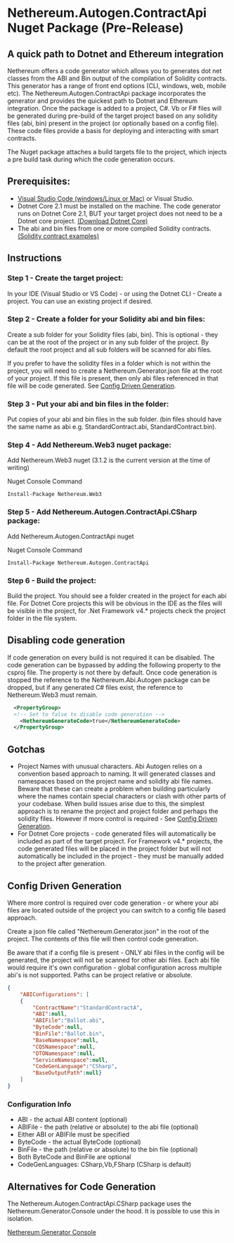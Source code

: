 # Nethereum.Autogen.ContractApi Nuget Package  (Pre-Release)
## A quick path to Dotnet and Ethereum integration
Nethereum offers a code generator which allows you to generates dot net classes from the ABI and Bin output of the compilation of Solidity contracts.  This generator has a range of front end options (CLI, windows, web, mobile etc).  The Nethereum.Autogen.ContractApi package incorporates the generator and provides the quickest path to Dotnet and Ethereum integration.  Once the package is added to a project, C#. Vb or F# files will be generated during pre-build of the target project based on any solidity files (abi, bin) present in the project (or optionally based on a config file). These code files provide a basis for deploying and interacting with smart contracts.

The Nuget package attaches a build targets file to the project, which injects a pre build task during which the code generation occurs. 

## Prerequisites: 

* [Visual Studio Code (windows/Linux or Mac)](https://code.visualstudio.com/) or Visual Studio.
* Dotnet Core 2.1 must be installed on the machine. The code generator runs on Dotnet Core 2.1, BUT your target project does not need to be a Dotnet core project.  [(Download Dotnet Core)](https://www.microsoft.com/net/download/windows)
* The abi and bin files from one or more compiled Solidity contracts. [(Solidity contract examples)](http://solidity.readthedocs.io/en/develop/solidity-by-example.html)

## Instructions

### Step 1 - Create the target project:

In your IDE (Visual Studio or VS Code) - or using the Dotnet CLI - Create a project.  You can use an existing project if desired.

### Step 2 - Create a folder for your Solidity abi and bin files:

Create a sub folder for your Solidity files (abi, bin).  This is optional - they can be at the root of the project or in any sub folder of the project.  By default the root project and all sub folders will be scanned for abi files.

If you prefer to have the solidity files in a folder which is not within the project, you will need to create a Nethereum.Generator.json file at the root of your project. If this file is present, then only abi files referenced in that file will be code generated.  See [Config Driven Generation](#config-driven-generation).

### Step 3 - Put your abi and bin files in the folder:

Put copies of your abi and bin files in the sub folder.  (bin files should have the same name as abi e.g. StandardContract.abi, StandardContract.bin).

### Step 4 - Add Nethereum.Web3 nuget package:

Add Nethereum.Web3 nuget (3.1.2 is the current version at the time of writing)

Nuget Console Command
```
Install-Package Nethereum.Web3
```

### Step 5 - Add Nethereum.Autogen.ContractApi.CSharp package:

Add Nethereum.Autogen.ContractApi nuget

Nuget Console Command
```
Install-Package Nethereum.Autogen.ContractApi
```

### Step 6 - Build the project:

Build the project.  You should see a folder created in the project for each abi file.  For Dotnet Core projects this will be obvious in the IDE as the files will be visible in the project, for .Net Framework v4.* projects check the project folder in the file system.

## Disabling code generation

If code generation on every build is not required it can be disabled.
The code generation can be bypassed by adding the following property to the csproj file.  The property is not there by default.  Once code generation is stopped the reference to the Nethereum.Abi.Autogen package can be dropped, but if any generated C# files exist, the reference to Nethereum.Web3 must remain.

``` xml
  <PropertyGroup>
  <!-- Set to false to disable code generation -->
    <NethereumGenerateCode>true</NethereumGenerateCode>
  </PropertyGroup>
```
## Gotchas

* Project Names with unusual characters.  Abi Autogen relies on a convention based approach to naming.  It will generated classes and namespaces based on the project name and solidity abi file names.  Beware that these can create a problem when building particularly where the names contain special characters or clash with other parts of your codebase. When build issues arise due to this, the simplest approach is to rename the project and project folder and perhaps the solidity files. However if more control is required - See [Config Driven Generation](#config-driven-generation).
* For Dotnet Core projects - code generated files will automatically be included as part of the target project.  For Framework v4.* projects, the code generated files will be placed in the project folder but will not automatically be included in the project - they must be manually added to the project after generation.

## Config Driven Generation

Where more control is required over code generation - or where your abi files are located outside of the project you can switch to a config file based approach.

Create a json file called "Nethereum.Generator.json" in the root of the project. The contents of this file will then control code generation.

Be aware that if a config file is present - ONLY abi files in the config will be generated, the project will not be scanned for other abi files.  Each abi file would require it's own configuration - global configuration across multiple abi's is not supported. Paths can be project relative or absolute.

``` json
{
	"ABIConfigurations": [
	{
		"ContractName":"StandardContractA",
		"ABI":null,
		"ABIFile":"Ballot.abi",
		"ByteCode":null,
		"BinFile":"Ballot.bin",
		"BaseNamespace":null,
		"CQSNamespace":null,
		"DTONamespace":null,
		"ServiceNamespace":null,
		"CodeGenLanguage":"CSharp",
		"BaseOutputPath":null}
	]
}
```
### Configuration Info
* ABI - the actual ABI content (optional)
* ABIFile - the path (relative or absolute) to the abi file (optional)
* Either ABI or ABIFile must be specified
* ByteCode - the actual ByteCode (optional)
* BinFile - the path (relative or absolute) to the bin file (optional)
* Both ByteCode and BinFile are optional
* CodeGenLanguages: CSharp,Vb,FSharp (CSharp is default)

## Alternatives for Code Generation

The Nethereum.Autogen.ContractApi.CSharp package uses the Nethereum.Generator.Console under the hood. It is possible to use this in isolation.  

[Nethereum Generator Console](https://github.com/Nethereum/Nethereum.Docs/edit/master/docs/nethereum-code-generation.md)
